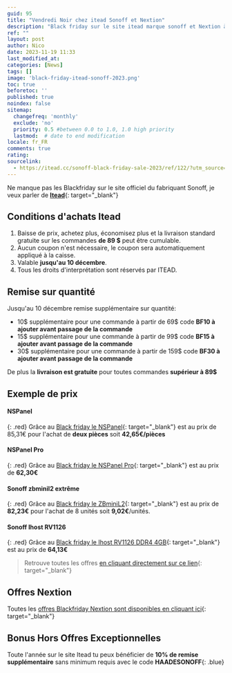 ```yaml
---
guid: 95
title: "Vendredi Noir chez itead Sonoff et Nextion"
description: "Black friday sur le site itead marque sonoff et Nextion à prix cassé"
ref: ""
layout: post
author: Nico
date: 2023-11-19 11:33
last_modified_at: 
categories: [News]
tags: []
image: 'black-friday-itead-sonoff-2023.png'
toc: true
beforetoc: ''
published: true
noindex: false
sitemap:
  changefreq: 'monthly'
  exclude: 'no'
  priority: 0.5 #between 0.0 to 1.0, 1.0 high priority
  lastmod:  # date to end modification
locale: fr_FR
comments: true
rating:  
sourcelink:
  - https://itead.cc/sonoff-black-friday-sale-2023/ref/122/?utm_source=itead&utm_medium=topbanner&utm_campaign=blackfriday
---
```


Ne manque pas les Blackfriday sur le site officiel du fabriquant Sonoff, je veux parler de [**Itead**](https://itead.cc/sonoff-black-friday-sale-2023/ref/122/?utm_source=itead&utm_medium=topbanner&utm_campaign=blackfriday){: target="_blank"}

## Conditions d'achats Itead
1. Baisse de prix, achetez plus, économisez plus et la livraison standard gratuite sur les commandes **de 89 $** peut être cumulable.
2. Aucun coupon n'est nécessaire, le coupon sera automatiquement appliqué à la caisse.
3. Valable **jusqu'au 10 décembre**.
4. Tous les droits d'interprétation sont réservés par ITEAD.

## Remise sur quantité

Jusqu'au 10 décembre remise supplémentaire sur quantité:
- 10$ supplémentaire pour une commande à partir de 69$ code **BF10 à ajouter avant passage de la commande**
- 15$ supplémentaire pour une commande à partir de 99$ code **BF15 à ajouter avant passage de la commande**
- 30$ supplémentaire pour une commande à partir de 159$ code **BF30 à ajouter avant passage de la commande**

De plus la **livraison est gratuite** pour toutes commandes **supérieur à 89$**

## Exemple de prix

#### NSPanel
{: .red}
Grâce au [Black friday le NSPanel](https://itead.cc/product/sonoff-nspanel-smart-scene-wall-switch/ref/122/){: target="_blank"} est au prix de 85,31€ pour l'achat de **deux pièces** soit **42,65€/pièces**
#### NSPanel Pro
{: .red}
Grâce au [Black friday le NSPanel Pro](https://itead.cc/product/sonoff-nspanel-pro-smart-home-control-panel/ref/122/){: target="_blank"} est au prix de **62,30€**
#### Sonoff zbminil2 extrême
{: .red}
Grâce au [Black friday le ZBminiL2](https://itead.cc/product/sonoff-zbminil2-extreme-zigbee-smart-switch-no-neutral-required/ref/122/){: target="_blank"} est au prix de **82,23€** pour l'achat de 8 unités soit **9,02€**/unités.
#### Sonoff Ihost RV1126
{: .red}
Grâce au [Black friday le Ihost RV1126 DDR4 4GB](https://itead.cc/product/sonoff-ihost-smart-home-hub/ref/122/){: target="_blank"} est au prix de **64,13€**

> Retrouve toutes les offres [en cliquant directement sur ce lien](https://itead.cc/sonoff-black-friday-sale-2023/ref/122/?utm_source=itead&utm_medium=topbanner&utm_campaign=blackfriday){: target="_blank"}

## Offres Nextion

Toutes les [offres Blackfriday Nextion sont disponibles en cliquant ici](https://itead.cc/nextion-display/ref/122/?utm_source=itead&utm_medium=topbanner&utm_campaign=blackfriday){: target="_blank"}

## Bonus Hors Offres Exceptionnelles

Toute l'année sur le site Itead tu peux bénéficier de **10% de remise supplémentaire** sans minimum requis avec le code **HAADESONOFF**{: .blue}

